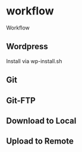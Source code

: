 # workflow
Workflow

## Wordpress 
Install via wp-install.sh

## Git 

## Git-FTP

## Download to Local 

## Upload to Remote

